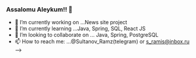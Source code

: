 ### Assalomu Aleykum!! 👋




- 🔭 I’m currently working on ...News site project
- 🌱 I’m currently learning ...Java, Spring, SQL, React JS
- 👯 I’m looking to collaborate on ... Java, Spring, PostgreSQL
- 📫 How to reach me: ...@Sultanov_Ramz(telegram) or s_ramis@inbox.ru
-->
